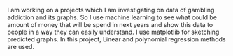 I am working on a projects which I am investigating on data of gambling addiction and its graphs. So I use machine learning to see what could be amount of money that will be spend in next years and show this data to people in a way they can easily understand. I use matplotlib for sketching predicted graphs. In this project, Linear and polynomial regression methods are used.  
